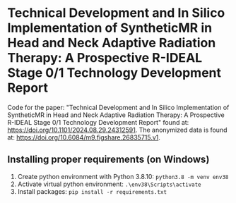 # Technical Development and In Silico Implementation of SyntheticMR in Head and Neck Adaptive Radiation Therapy: A Prospective R-IDEAL Stage 0/1 Technology Development Report
Code for the paper: "Technical Development and In Silico Implementation of SyntheticMR in Head and Neck Adaptive Radiation Therapy: A Prospective R-IDEAL Stage 0/1 Technology Development Report" found at: https://doi.org/10.1101/2024.08.29.24312591. The anonymized data is found at: https://doi.org/10.6084/m9.figshare.26835715.v1.

## Installing proper requirements (on Windows)
1. Create python environment with Python 3.8.10: `python3.8 -m venv env38`
2. Activate virtual python environment: `.\env38\Scripts\activate`
3. Install packages: `pip install -r requirements.txt`
